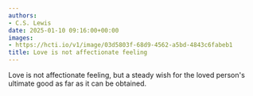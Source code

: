 ```yaml
---
authors:
- C.S. Lewis
date: 2025-01-10 09:16:00+00:00
images:
- https://hcti.io/v1/image/03d5803f-68d9-4562-a5bd-4843c6fabeb1
title: Love is not affectionate feeling
---
```


Love is not affectionate feeling, but a steady wish for the loved person's ultimate good as far as it can be obtained.